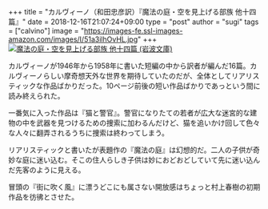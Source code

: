 +++
title = "カルヴィーノ（和田忠彦訳）『魔法の庭・空を見上げる部族 他十四篇』"
date = 2018-12-16T21:07:24+09:00
type = "post"
author = "sugi"
tags = ["calvino"]
image = "https://images-fe.ssl-images-amazon.com/images/I/51a3ilhOvHL.jpg"
+++
<a href="http://www.amazon.co.jp/exec/obidos/ASIN/4003270975/chezsugi-22/ref=nosim/" name="amazletlink" target="_blank"><img src="https://images-fe.ssl-images-amazon.com/images/I/51a3ilhOvHL.jpg" alt="魔法の庭・空を見上げる部族 他十四篇 (岩波文庫)" class="alignleft" /></a>

カルヴィーノが1946年から1958年に書いた短編の中から訳者が編んだ16篇。カルヴィーノらしい摩奇想天外な世界を期待していたのだが、全体としてリアリスティックな作品ばかりだった。10ページ前後の短い作品ばかりであっという間に読み終えられた。

一番気に入った作品は『猫と警官』。警官になりたての若者が広大な迷宮的な建物の中を武器を見つけるための捜索に加わるんだけど、猫を追いかけ回して色々な人々に翻弄されるうちに捜索は終わってしまう。

リアリスティックと書いたが表題作の『魔法の庭』は幻想的だ。二人の子供が奇妙な庭に迷い込む。そこの住人らしき子供は妙におどおどしていて先に迷い込んだ先客のように見える。

冒頭の『街に吹く風』に漂うどこにも属さない開放感はちょっと村上春樹の初期作品を彷彿とさせた。
